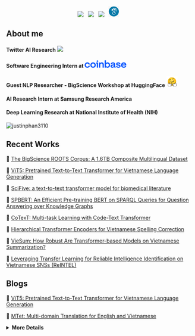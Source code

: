 <p align='center'> 
<a href="https://www.facebook.com/phanlongboy1"><img height="30" src="https://raw.githubusercontent.com/trinwin/trinwin/master/icons/facebook.png"></a>&nbsp;&nbsp;
<a href="https://www.instagram.com/longphann/"><img height="30" src="https://raw.githubusercontent.com/trinwin/trinwin/master/icons/instagram.png?raw=true"></a>&nbsp;&nbsp;
<a href="https://www.linkedin.com/in/long-phan-3110//"><img height="30" src="https://raw.githubusercontent.com/trinwin/trinwin/master/icons/linkedin.png?raw=true"></a>&nbsp;&nbsp;
<a href="https://scholar.google.com/citations?user=fVRQn4wAAAAJ&hl=en"><img height="30" src="https://raw.githubusercontent.com/justinphan3110/justinphan3110/master/icons/google_scholar.png"></a>&nbsp;&nbsp;


 ## About me 
<div align="left">
 <h4> Twitter AI Research <img height="20" src="https://1000logos.net/wp-content/uploads/2021/04/Twitter-logo-500x281.png"/> </h4> 
 <h4> Software Engineering Intern at <img height="20" src="https://github.com/justinphan3110/justinphan3110/blob/master/icons/Coinbase.svg.png" </h4> 
 <h4> Guest NLP Researcher - BigScience Workshop at HuggingFace <img height="30" src="https://github.com/justinphan3110/justinphan3110/blob/master/icons/huggingface.png" </h4>
 <h4> AI Research Intern at Samsung Research America <h4>
<h4> Deep Learning Research at National Institute of Health (NIH) </h4> 
  
<p align="left"> <img src="https://komarev.com/ghpvc/?username=justinphan3110" alt="justinphan3110" /> </p>

</div>

 
 
 ## Recent Works
  
  
  📝 <a href="https://openreview.net/pdf?id=UoEw6KigkUn">The BigScience ROOTS Corpus: A 1.6TB Composite Multilingual Dataset</a>
 
  📝 <a href="https://aclanthology.org/2022.naacl-srw.18">ViT5: Pretrained Text-to-Text Transformer for Vietnamese Language Generation</a>
  
  📝 <a href="https://arxiv.org/abs/2106.03598">SciFive: a text-to-text transformer model for biomedical literature</a>
 
  📝 <a href="https://arxiv.org/abs/2106.09997">SPBERT: An Efficient Pre-training BERT on SPARQL Queries for Question Answering over Knowledge Graphs</a>

  📝 <a href="https://aclanthology.org/2021.nlp4prog-1.5/">CoTexT: Multi-task Learning with Code-Text Transformer</a>
  
  📝 <a href="https://arxiv.org/abs/2105.13578">Hierarchical Transformer Encoders for Vietnamese Spelling Correction</a>
  
  📝 <a href="https://arxiv.org/abs/2110.04257">VieSum: How Robust Are Transformer-based Models on Vietnamese Summarization?</a>
  
  📝 <a href="https://arxiv.org/abs/2012.07557">Leveraging Transfer Learning for Reliable Intelligence Identification on Vietnamese SNSs (ReINTEL)</a>
  
  ## Blogs
  
  📰 <a href="https://research.vietai.org/vit5/">ViT5: Pretrained Text-to-Text Transformer for Vietnamese Language Generation</a>
  
  🌸 <a href="https://research.vietai.org/mtet/">MTet: Multi-domain Translation for English and Vietnamese</a>
  
  
  
  
 <details>
 <summary><strong> More Details </strong></summary>


## Getting Started

```
String myName = "Long Phan";
String myFullName = "Phan Nguyen Hoang Long";
String myGoalsIn5Years = "Getting a PHD in AI";
```

## Connect 
☕️    I love coffee so just send me a mesage on <a href="https://www.facebook.com/phanlongboy1">Facebook</a> or <a href="https://www.instagram.com/longphann/">Instagram</a> then we can meet up.

## Contribution
[![Top Languages](https://github-readme-stats.vercel.app/api/top-langs/?username=justinphan3110&layout=compact)](https://github.com/justinphan3110/github-readme-stats)
  

![Long Phan's github stats](https://github-readme-stats.vercel.app/api?username=justinphan3110&show_icons=true&theme=radical)

</details>
</details>
